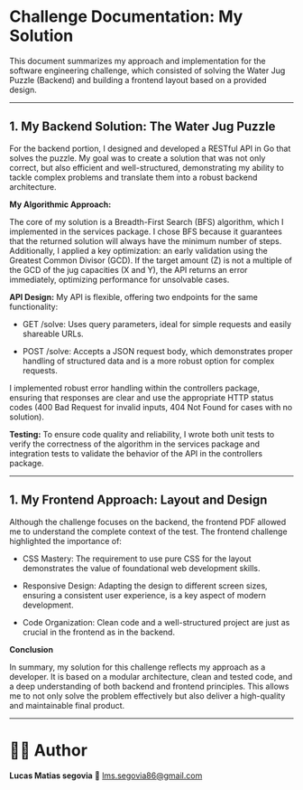 # Challenge Documentation: My Solution

This document summarizes my approach and implementation for the software engineering challenge, which consisted of solving the Water Jug Puzzle (Backend) and building a frontend layout based on a provided design.

---

## 1. My Backend Solution: The Water Jug Puzzle

For the backend portion, I designed and developed a RESTful API in Go that solves the puzzle. My goal was to create a solution that was not only correct, but also efficient and well-structured, demonstrating my ability to tackle complex problems and translate them into a robust backend architecture.

**My Algorithmic Approach:**

The core of my solution is a Breadth-First Search (BFS) algorithm, which I implemented in the services package. I chose BFS because it guarantees that the returned solution will always have the minimum number of steps. Additionally, I applied a key optimization: an early validation using the Greatest Common Divisor (GCD). If the target amount (Z) is not a multiple of the GCD of the jug capacities (X and Y), the API returns an error immediately, optimizing performance for unsolvable cases.

**API Design:**
My API is flexible, offering two endpoints for the same functionality:

- GET /solve: Uses query parameters, ideal for simple requests and easily shareable URLs.

- POST /solve: Accepts a JSON request body, which demonstrates proper handling of structured data and is a more robust option for complex requests.

I implemented robust error handling within the controllers package, ensuring that responses are clear and use the appropriate HTTP status codes (400 Bad Request for invalid inputs, 404 Not Found for cases with no solution).

**Testing:**
To ensure code quality and reliability, I wrote both unit tests to verify the correctness of the algorithm in the services package and integration tests to validate the behavior of the API in the controllers package.

---

## 1. My Frontend Approach: Layout and Design

Although the challenge focuses on the backend, the frontend PDF allowed me to understand the complete context of the test. The frontend challenge highlighted the importance of:

- CSS Mastery: The requirement to use pure CSS for the layout demonstrates the value of foundational web development skills.

- Responsive Design: Adapting the design to different screen sizes, ensuring a consistent user experience, is a key aspect of modern development.

- Code Organization: Clean code and a well-structured project are just as crucial in the frontend as in the backend.

**Conclusion**

In summary, my solution for this challenge reflects my approach as a developer. It is based on a modular architecture, clean and tested code, and a deep understanding of both backend and frontend principles. This allows me to not only solve the problem effectively but also deliver a high-quality and maintainable final product.

---

# 🧑‍💻 Author

**Lucas Matias segovia**
📧 lms.segovia86@gmail.com

